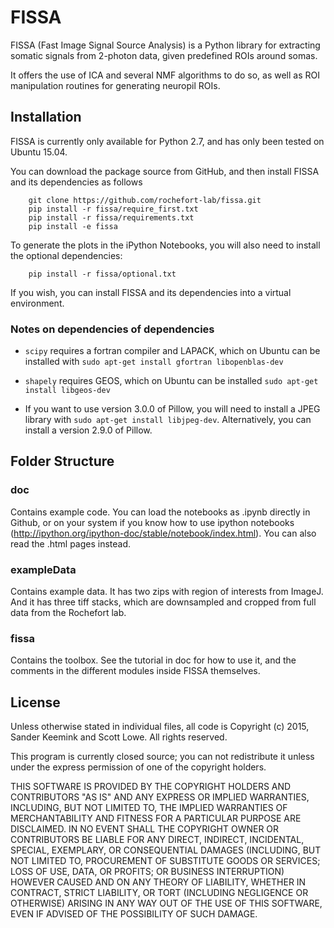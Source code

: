 FISSA
=====

FISSA (Fast Image Signal Source Analysis) is a Python library for extracting
somatic signals from 2-photon data, given predefined ROIs around somas. 

It offers the use of ICA and several NMF algorithms to do so, as well as 
ROI manipulation routines for generating neuropil ROIs. 


Installation
------------

FISSA is currently only available for Python 2.7, and has only been tested on
Ubuntu 15.04.

You can download the package source from GitHub, and then install FISSA and its 
dependencies as follows

```unix
    git clone https://github.com/rochefort-lab/fissa.git
    pip install -r fissa/require_first.txt
    pip install -r fissa/requirements.txt
    pip install -e fissa
```

To generate the plots in the iPython Notebooks, you will also need to install
the optional dependencies:

```unix
    pip install -r fissa/optional.txt
```

If you wish, you can install FISSA and its dependencies into a virtual
environment.

### Notes on dependencies of dependencies

* `scipy` requires a fortran compiler and LAPACK, which on Ubuntu can be
  installed with `sudo apt-get install gfortran libopenblas-dev`

* `shapely` requires GEOS, which on Ubuntu can be installed
  `sudo apt-get install libgeos-dev`

* If you want to use version 3.0.0 of Pillow, you will need to install a JPEG
  library with `sudo apt-get install libjpeg-dev`. Alternatively, you can
  install a version 2.9.0 of Pillow.


Folder Structure
----------------
### doc
Contains example code. You can load the notebooks as .ipynb directly in Github, or on your system if you know how to use ipython notebooks (http://ipython.org/ipython-doc/stable/notebook/index.html). 
You can also read the .html pages instead. 

### exampleData
Contains example data. It has two zips with region of interests from ImageJ. And it has three tiff stacks, which are downsampled and cropped from full data from the Rochefort lab. 

### fissa
Contains the toolbox. See the tutorial in doc for how to use it, and the comments in the different modules inside FISSA themselves.


License
-------

Unless otherwise stated in individual files, all code is
Copyright (c) 2015, Sander Keemink and Scott Lowe.
All rights reserved.

This program is currently closed source; you can not redistribute it unless
under the express permission of one of the copyright holders.

THIS SOFTWARE IS PROVIDED BY THE COPYRIGHT HOLDERS AND CONTRIBUTORS "AS IS"
AND ANY EXPRESS OR IMPLIED WARRANTIES, INCLUDING, BUT NOT LIMITED TO, THE
IMPLIED WARRANTIES OF MERCHANTABILITY AND FITNESS FOR A PARTICULAR PURPOSE
ARE DISCLAIMED. IN NO EVENT SHALL THE COPYRIGHT OWNER OR CONTRIBUTORS BE
LIABLE FOR ANY DIRECT, INDIRECT, INCIDENTAL, SPECIAL, EXEMPLARY, OR
CONSEQUENTIAL DAMAGES (INCLUDING, BUT NOT LIMITED TO, PROCUREMENT OF
SUBSTITUTE GOODS OR SERVICES; LOSS OF USE, DATA, OR PROFITS; OR BUSINESS
INTERRUPTION) HOWEVER CAUSED AND ON ANY THEORY OF LIABILITY, WHETHER IN
CONTRACT, STRICT LIABILITY, OR TORT (INCLUDING NEGLIGENCE OR OTHERWISE)
ARISING IN ANY WAY OUT OF THE USE OF THIS SOFTWARE, EVEN IF ADVISED OF THE
POSSIBILITY OF SUCH DAMAGE.
